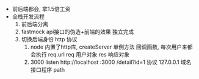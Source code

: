 - 前后端都会, 拿1.5倍工资
- 全栈开发流程
    1. 前后端分离
    2. fastmock api接口的伪造+前端的效果
        独立完成
    3. 切换后端身份
        http 协议
        1. node 内置了http库,
            createServer  单例方法
            回调函数,   每次用户来都会执行
            req.url req 用户对象
            res   响应对象
        2. 3000 listen
            http://localhost :3000 /detail?id=1
              协议  127.0.0.1 域名  接口程序  path